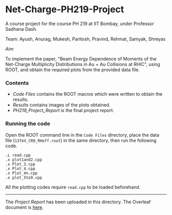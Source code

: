 # Net-Charge-PH219-Project
A course project for the course PH 219 at IIT Bombay, under Professor Sadhana Dash.

Team: Ayush, Anurag, Mukesh, Paritosh, Pravind, Rehmat, Samyak, Shreyas

_Aim_

To implement the paper, "Beam Energy Dependence of Moments of the Net-Charge Multiplicity Distributions in Au + Au Collisions at RHIC", using ROOT, and obtain the required plots from the provided data file.

### Contents

- _Code Files_ contains the ROOT macros which were written to obtain the results.
- _Results_ contains images of the plots obtained.
- _PH219_Project_Report_ is the final project report.

### Running the code
Open the ROOT command line in the `Code Files` directory, place the data file (`13TeV_CR0_RHoff.root`) in the same directory, then run the following code.
```
.L read.cpp
.x plot1and2.cpp
.x Plot_3.cpp
.x Plot_4.cpp
.x Plot_4n.cpp
.x plot_5to9.cpp
```
All the plotting codes require `read.cpp` to be loaded beforehand.

----

The _Project Report_ has been uploaded in this directory. The Overleaf document is [here](https://www.overleaf.com/read/kvtnkkrmwjbf).
